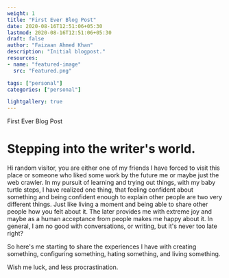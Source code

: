 ```yaml
---
weight: 1
title: "First Ever Blog Post"
date: 2020-08-16T12:51:06+05:30
lastmod: 2020-08-16T12:51:06+05:30
draft: false
author: "Faizaan Ahmed Khan"
description: "Initial blogpost."
resources:
- name: "featured-image"
  src: "Featured.png"

tags: ["personal"]
categories: ["personal"]

lightgallery: true
---
```


First Ever Blog Post
<!--more-->

# Stepping into the writer's world.
Hi random visitor, you are either one of my friends I have forced to visit this place or someone who liked some work by the future me or maybe just the web crawler.
In my pursuit of learning and trying out things, with my baby turtle steps, I have realized one thing, that feeling confident about something and being confident enough to explain other people are two very different things. Just like living a moment and being able to share other people how you felt about it. The later provides me with extreme joy and maybe as a human acceptance from people makes me happy about it. In general, I am no good with conversations, or writing, but it's never too late right?

So here's me starting to share the experiences I have with creating something, configuring something, hating something, and living something.

Wish me luck, and less procrastination.
